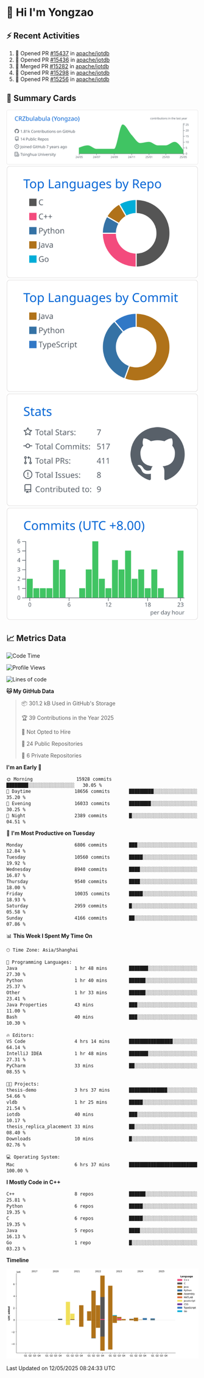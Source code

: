 # 👋 Hi I'm Yongzao

## ⚡ Recent Activities
<!--START_SECTION:activity-->
1. 💪 Opened PR [#15437](https://github.com/apache/iotdb/pull/15437) in [apache/iotdb](https://github.com/apache/iotdb)
2. 💪 Opened PR [#15436](https://github.com/apache/iotdb/pull/15436) in [apache/iotdb](https://github.com/apache/iotdb)
3. 🎉 Merged PR [#15282](https://github.com/apache/iotdb/pull/15282) in [apache/iotdb](https://github.com/apache/iotdb)
4. 💪 Opened PR [#15298](https://github.com/apache/iotdb/pull/15298) in [apache/iotdb](https://github.com/apache/iotdb)
5. 💪 Opened PR [#15256](https://github.com/apache/iotdb/pull/15256) in [apache/iotdb](https://github.com/apache/iotdb)
<!--END_SECTION:activity-->

## 🎑 Summary Cards

[![](https://raw.githubusercontent.com/CRZbulabula/CRZbulabula/main/profile-summary-card-output/github/0-profile-details.svg)](https://github.com/vn7n24fzkq/github-profile-summary-cards)
[![](https://raw.githubusercontent.com/CRZbulabula/CRZbulabula/main/profile-summary-card-output/github/1-repos-per-language.svg)](https://github.com/vn7n24fzkq/github-profile-summary-cards) [![](https://raw.githubusercontent.com/CRZbulabula/CRZbulabula/main/profile-summary-card-output/github/2-most-commit-language.svg)](https://github.com/vn7n24fzkq/github-profile-summary-cards)
[![](https://raw.githubusercontent.com/CRZbulabula/CRZbulabula/main/profile-summary-card-output/github/3-stats.svg)](https://github.com/vn7n24fzkq/github-profile-summary-cards) [![](https://raw.githubusercontent.com/CRZbulabula/CRZbulabula/main/profile-summary-card-output/github/4-productive-time.svg)](https://github.com/vn7n24fzkq/github-profile-summary-cards)

## 📈 Metrics Data

<!--START_SECTION:waka-->
![Code Time](http://img.shields.io/badge/Code%20Time-860%20hrs%201%20min-blue)

![Profile Views](http://img.shields.io/badge/Profile%20Views-0-blue)

![Lines of code](https://img.shields.io/badge/From%20Hello%20World%20I%27ve%20Written-31.0%20million%20lines%20of%20code-blue)

**🐱 My GitHub Data** 

> 📦 301.2 kB Used in GitHub's Storage 
 > 
> 🏆 39 Contributions in the Year 2025
 > 
> 🚫 Not Opted to Hire
 > 
> 📜 24 Public Repositories 
 > 
> 🔑 6 Private Repositories 
 > 
**I'm an Early 🐤** 

```text
🌞 Morning                15928 commits       ████████░░░░░░░░░░░░░░░░░   30.05 % 
🌆 Daytime                18656 commits       █████████░░░░░░░░░░░░░░░░   35.20 % 
🌃 Evening                16033 commits       ████████░░░░░░░░░░░░░░░░░   30.25 % 
🌙 Night                  2389 commits        █░░░░░░░░░░░░░░░░░░░░░░░░   04.51 % 
```
📅 **I'm Most Productive on Tuesday** 

```text
Monday                   6806 commits        ███░░░░░░░░░░░░░░░░░░░░░░   12.84 % 
Tuesday                  10560 commits       █████░░░░░░░░░░░░░░░░░░░░   19.92 % 
Wednesday                8940 commits        ████░░░░░░░░░░░░░░░░░░░░░   16.87 % 
Thursday                 9540 commits        ████░░░░░░░░░░░░░░░░░░░░░   18.00 % 
Friday                   10035 commits       █████░░░░░░░░░░░░░░░░░░░░   18.93 % 
Saturday                 2959 commits        █░░░░░░░░░░░░░░░░░░░░░░░░   05.58 % 
Sunday                   4166 commits        ██░░░░░░░░░░░░░░░░░░░░░░░   07.86 % 
```


📊 **This Week I Spent My Time On** 

```text
🕑︎ Time Zone: Asia/Shanghai

💬 Programming Languages: 
Java                     1 hr 48 mins        ███████░░░░░░░░░░░░░░░░░░   27.30 % 
Python                   1 hr 40 mins        ██████░░░░░░░░░░░░░░░░░░░   25.37 % 
Other                    1 hr 33 mins        ██████░░░░░░░░░░░░░░░░░░░   23.41 % 
Java Properties          43 mins             ███░░░░░░░░░░░░░░░░░░░░░░   11.00 % 
Bash                     40 mins             ███░░░░░░░░░░░░░░░░░░░░░░   10.30 % 

🔥 Editors: 
VS Code                  4 hrs 14 mins       ████████████████░░░░░░░░░   64.14 % 
IntelliJ IDEA            1 hr 48 mins        ███████░░░░░░░░░░░░░░░░░░   27.31 % 
PyCharm                  33 mins             ██░░░░░░░░░░░░░░░░░░░░░░░   08.55 % 

🐱‍💻 Projects: 
thesis-demo              3 hrs 37 mins       ██████████████░░░░░░░░░░░   54.66 % 
vldb                     1 hr 25 mins        █████░░░░░░░░░░░░░░░░░░░░   21.54 % 
iotdb                    40 mins             ███░░░░░░░░░░░░░░░░░░░░░░   10.17 % 
thesis_replica_placement 33 mins             ██░░░░░░░░░░░░░░░░░░░░░░░   08.40 % 
Downloads                10 mins             █░░░░░░░░░░░░░░░░░░░░░░░░   02.76 % 

💻 Operating System: 
Mac                      6 hrs 37 mins       █████████████████████████   100.00 % 
```

**I Mostly Code in C++** 

```text
C++                      8 repos             ██████░░░░░░░░░░░░░░░░░░░   25.81 % 
Python                   6 repos             █████░░░░░░░░░░░░░░░░░░░░   19.35 % 
C                        6 repos             █████░░░░░░░░░░░░░░░░░░░░   19.35 % 
Java                     5 repos             ████░░░░░░░░░░░░░░░░░░░░░   16.13 % 
Go                       1 repo              █░░░░░░░░░░░░░░░░░░░░░░░░   03.23 % 
```



**Timeline**

![Lines of Code chart](https://raw.githubusercontent.com/CRZbulabula/CRZbulabula/main/assets/bar_graph.png)


 Last Updated on 12/05/2025 08:24:33 UTC
<!--END_SECTION:waka-->

